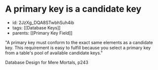 # A primary key is a candidate key
* id: 2JzXg_DQA8STwbhSuh4ib
* tags: [[Database Keys]]
* parents: [[Primary Key Field]]

"A primary key must conform to the exact same elements as a candidate key. This requirement is easy to fulfill because you select a primary key from a table's pool of available candidate keys."

Database Design for Mere Mortals, p243